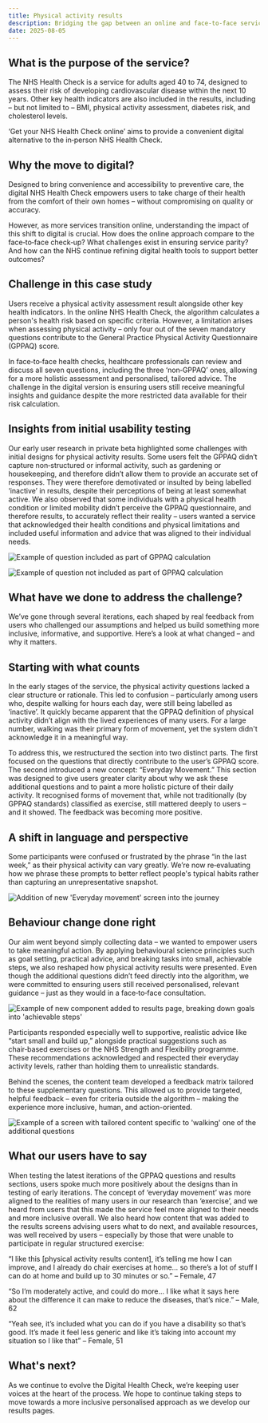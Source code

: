 ```yaml
---
title: Physical activity results
description: Bridging the gap between an online and face-to-face service 
date: 2025-08-05
---
```


## What is the purpose of the service?

The NHS Health Check is a service for adults aged 40 to 74, designed to assess their risk of developing cardiovascular disease within the next 10 years. Other key health indicators are also included in the results, including – but not limited to – BMI, physical activity assessment, diabetes risk, and cholesterol levels.

‘Get your NHS Health Check online’ aims to provide a convenient digital alternative to the in‑person NHS Health Check.

## Why the move to digital?

Designed to bring convenience and accessibility to preventive care, the digital NHS Health Check empowers users to take charge of their health from the comfort of their own homes – without compromising on quality or accuracy. 

However, as more services transition online, understanding the impact of this shift to digital is crucial. How does the online approach compare to the face‑to‑face check‑up? What challenges exist in ensuring service parity? And how can the NHS continue refining digital health tools to support better outcomes?

## Challenge in this case study

Users receive a physical activity assessment result alongside other key health indicators. In the online NHS Health Check, the algorithm calculates a person's health risk based on specific criteria. However, a limitation arises when assessing physical activity – only four out of the seven mandatory questions contribute to the General Practice Physical Activity Questionnaire (GPPAQ) score.

In face‑to‑face health checks, healthcare professionals can review and discuss all seven questions, including the three ‘non‑GPPAQ’ ones, allowing for a more holistic assessment and personalised, tailored advice. The challenge in the digital version is ensuring users still receive meaningful insights and guidance despite the more restricted data available for their risk calculation.

## Insights from initial usability testing

Our early user research in private beta highlighted some challenges with initial designs for physical activity results. Some users felt the GPPAQ didn’t capture non‑structured or informal activity, such as gardening or housekeeping, and therefore didn’t allow them to provide an accurate set of responses. They were therefore demotivated or insulted by being labelled ‘inactive’ in results, despite their perceptions of being at least somewhat active. We also observed that some individuals with a physical health condition or limited mobility didn’t perceive the GPPAQ questionnaire, and therefore results, to accurately reflect their reality – users wanted a service that acknowledged their health conditions and physical limitations and included useful information and advice that was aligned to their individual needs.

![Example of question included as part of GPPAQ calculation](Exercise.png  "Figure 1 – Example of question included as part of GPPAQ calculation")

![Example of question not included as part of GPPAQ calculation](Walking.png "Figure 2 – Example of question not included as part of GPPAQ calculation")

## What have we done to address the challenge?

We’ve gone through several iterations, each shaped by real feedback from users who challenged our assumptions and helped us build something more inclusive, informative, and supportive. Here’s a look at what changed – and why it matters.

## Starting with what counts

In the early stages of the service, the physical activity questions lacked a clear structure or rationale. This led to confusion – particularly among users who, despite walking for hours each day, were still being labelled as ‘inactive’. It quickly became apparent that the GPPAQ definition of physical activity didn’t align with the lived experiences of many users. For a large number, walking was their primary form of movement, yet the system didn't acknowledge it in a meaningful way.

To address this, we restructured the section into two distinct parts. The first focused on the questions that directly contribute to the user’s GPPAQ score. The second introduced a new concept: “Everyday Movement.” This section was designed to give users greater clarity about why we ask these additional questions and to paint a more holistic picture of their daily activity. It recognised forms of movement that, while not traditionally (by GPPAQ standards) classified as exercise, still mattered deeply to users – and it showed. The feedback was becoming more positive.

## A shift in language and perspective

Some participants were confused or frustrated by the phrase “in the last week,” as their physical activity can vary greatly. We’re now re‑evaluating how we phrase these prompts to better reflect people's typical habits rather than capturing an unrepresentative snapshot.

![Addition of new 'Everyday movement' screen into the journey](activities.png "Figure 3 - Addition of new 'Everyday movement' screen into the journey")

## Behaviour change done right

Our aim went beyond simply collecting data – we wanted to empower users to take meaningful action. By applying behavioural science principles such as goal setting, practical advice, and breaking tasks into small, achievable steps, we also reshaped how physical activity results were presented. Even though the additional questions didn’t feed directly into the algorithm, we were committed to ensuring users still received personalised, relevant guidance – just as they would in a face‑to‑face consultation.

![Example of new component added to results page, breaking down goals into 'achievable steps'](start-small.png "Figure 4 - Example of new component added to results page, breaking down goals into 'achievable steps'")

Participants responded especially well to supportive, realistic advice like “start small and build up,” alongside practical suggestions such as chair‑based exercises or the NHS Strength and Flexibility programme. These recommendations acknowledged and respected their everyday activity levels, rather than holding them to unrealistic standards.

Behind the scenes, the content team developed a feedback matrix tailored to these supplementary questions. This allowed us to provide targeted, helpful feedback – even for criteria outside the algorithm – making the experience more inclusive, human, and action-oriented.

![Example of a screen with tailored content specific to 'walking' one of the additional questions](physical-results.png "Figure 5 - Example of a screen with tailored content specific to 'walking' one of the additional questions")

## What our users have to say

When testing the latest iterations of the GPPAQ questions and results sections, users spoke much more positively about the designs than in testing of early iterations. The concept of ‘everyday movement’ was more aligned to the realities of many users in our research than ‘exercise’, and we heard from users that this made the service feel more aligned to their needs and more inclusive overall. We also heard how content that was added to the results screens advising users what to do next, and available resources, was well received  by users – especially by those that were unable to participate in regular structured exercise:

“I like this [physical activity results content], it’s telling me how I can improve, and I already do chair exercises at home… so there’s a lot of stuff I can do at home and build up to 30 minutes or so.” – Female, 47

“So I’m moderately active, and could do more… I like what it says here about the difference it can make to reduce the diseases, that’s nice.” – Male, 62

“Yeah see, it’s included what you can do if you have a disability so that’s good. It’s made it feel less generic and like it’s taking into account my situation so I like that” – Female, 51

## What's next?

As we continue to evolve the Digital Health Check, we’re keeping user voices at the heart of the process. We hope to continue taking steps to move towards a more inclusive personalised approach as we develop our results pages.
